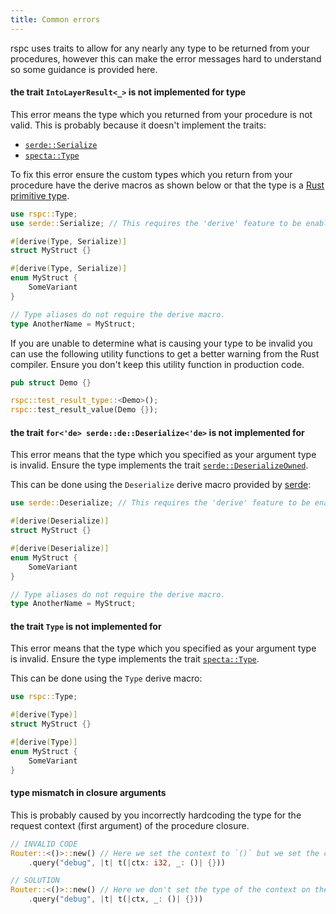 ```yaml
---
title: Common errors
---
```


rspc uses traits to allow for any nearly any type to be returned from your procedures, however this can make the error messages hard to understand so some guidance is provided here.

#### the trait `IntoLayerResult<_>` is not implemented for type

This error means the type which you returned from your procedure is not valid. This is probably because it doesn't implement the traits:

 - [`serde::Serialize`](https://docs.rs/serde/latest/serde/trait.Serialize.html)
 - [`specta::Type`](https://docs.rs/specta/latest/specta/trait.Type.html)

To fix this error ensure the custom types which you return from your procedure have the derive macros as shown below or that the type is a [Rust primitive type](https://doc.rust-lang.org/book/ch03-02-data-types.html).

```rust
use rspc::Type;
use serde::Serialize; // This requires the 'derive' feature to be enabled.

#[derive(Type, Serialize)]
struct MyStruct {}

#[derive(Type, Serialize)]
enum MyStruct {
    SomeVariant
}

// Type aliases do not require the derive macro.
type AnotherName = MyStruct;
```

If you are unable to determine what is causing your type to be invalid you can use the following utility functions to get a better warning from the Rust compiler. Ensure you don't keep this utility function in production code.

```rust
pub struct Demo {}

rspc::test_result_type::<Demo>();
rspc::test_result_value(Demo {});
```

#### the trait `for<'de> serde::de::Deserialize<'de>` is not implemented for

This error means that the type which you specified as your argument type is invalid. Ensure the type implements the trait [`serde::DeserializeOwned`](https://docs.rs/serde/latest/serde/de/trait.DeserializeOwned.html).

This can be done using the `Deserialize` derive macro provided by [serde](https://serde.rs/derive.html):

```rust
use serde::Deserialize; // This requires the 'derive' feature to be enabled.

#[derive(Deserialize)]
struct MyStruct {}

#[derive(Deserialize)]
enum MyStruct {
    SomeVariant
}

// Type aliases do not require the derive macro.
type AnotherName = MyStruct;
```

#### the trait `Type` is not implemented for

This error means that the type which you specified as your argument type is invalid. Ensure the type implements the trait [`specta::Type`](https://docs.rs/specta/latest/specta/trait.Type.html).

This can be done using the `Type` derive macro:

```rust
use rspc::Type;

#[derive(Type)]
struct MyStruct {}

#[derive(Type)]
enum MyStruct {
    SomeVariant
}
```

#### type mismatch in closure arguments

This is probably caused by you incorrectly hardcoding the type for the request context (first argument) of the procedure closure.

```rust
// INVALID CODE
Router::<()>::new() // Here we set the context to `()` but we set the closures argument type to `i32`.
    .query("debug", |t| t(|ctx: i32, _: ()| {}))

// SOLUTION
Router::<()>::new() // Here we don't set the type of the context on the closure and Rust infers it.
    .query("debug", |t| t(|ctx, _: ()| {}))
```

